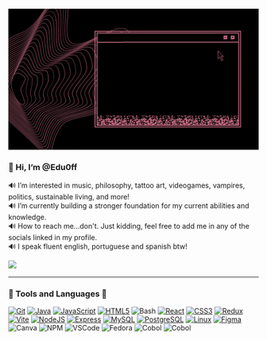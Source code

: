![](https://raw.githubusercontent.com/Edu0ff/Edu0ff/main/Banner%20animated.gif)

### 🩷 Hi, I’m @Edu0ff  
🔊 I’m interested in music, philosophy, tattoo art, videogames, vampires, politics, sustainable living, and more!  
🔊 I’m currently building a stronger foundation for my current abilities and knowledge.  
🔊 How to reach me...don't. Just kidding, feel free to add me in any of the socials linked in my profile.  
🔊 I speak fluent english, portuguese and spanish btw!  

![](https://readme-spotify-now-playing-gamma.vercel.app/spotify)

***

### 🩷 Tools and Languages 🩷

  <a href="https://git-scm.com/" target="_blank" rel="noreferrer"><img src="https://raw.githubusercontent.com/danielcranney/readme-generator/main/public/icons/skills/git-colored.svg" width="36" height="36" alt="Git" /></a>
  <a href="https://www.oracle.com/java/" target="_blank" rel="noreferrer"><img src="https://raw.githubusercontent.com/danielcranney/readme-generator/main/public/icons/skills/java-colored.svg" width="36" height="36" alt="Java" /></a>
  <a href="https://developer.mozilla.org/en-US/docs/Web/JavaScript" target="_blank" rel="noreferrer"><img src="https://raw.githubusercontent.com/danielcranney/readme-generator/main/public/icons/skills/javascript-colored.svg" width="36" height="36" alt="JavaScript" /></a>
  <a href="https://developer.mozilla.org/en-US/docs/Glossary/HTML5" target="_blank" rel="noreferrer"><img src="https://raw.githubusercontent.com/danielcranney/readme-generator/main/public/icons/skills/html5-colored.svg" width="36" height="36" alt="HTML5" /></a>
  <a><img src="https://cdn.jsdelivr.net/gh/devicons/devicon/icons/bash/bash-original.svg" width="36" height="36" alt="Bash"/></a>
  <a href="https://reactjs.org/" target="_blank" rel="noreferrer"><img src="https://raw.githubusercontent.com/danielcranney/readme-generator/main/public/icons/skills/react-colored.svg" width="36" height="36" alt="React" /></a>
  <a href="https://www.w3.org/TR/CSS/#css" target="_blank" rel="noreferrer"><img src="https://raw.githubusercontent.com/danielcranney/readme-generator/main/public/icons/skills/css3-colored.svg" width="36" height="36" alt="CSS3" /></a>
  <a href="https://redux.js.org/" target="_blank" rel="noreferrer"><img src="https://raw.githubusercontent.com/danielcranney/readme-generator/main/public/icons/skills/redux-colored.svg" width="36" height="36" alt="Redux" /></a>
  <a href="https://vitejs.dev/" target="_blank" rel="noreferrer"><img src="https://raw.githubusercontent.com/danielcranney/readme-generator/main/public/icons/skills/vite-colored.svg" width="36" height="36" alt="Vite" /></a>
  <a href="https://nodejs.org/en/" target="_blank" rel="noreferrer"><img src="https://raw.githubusercontent.com/danielcranney/readme-generator/main/public/icons/skills/nodejs-colored.svg" width="36" height="36" alt="NodeJS" /></a>
  <a href="https://expressjs.com/" target="_blank" rel="noreferrer"><img src="https://upload.wikimedia.org/wikipedia/commons/thumb/b/bf/Status_iucn_EX_icon_blank.svg/2048px-Status_iucn_EX_icon_blank.svg.png" width="36" height="36" alt="Express" /></a>
  <a href="https://www.mysql.com/" target="_blank" rel="noreferrer"><img src="https://raw.githubusercontent.com/danielcranney/readme-generator/main/public/icons/skills/mysql-colored.svg" width="36" height="36" alt="MySQL" /></a>
  <a href="https://www.postgresql.org/" target="_blank" rel="noreferrer"><img src="https://raw.githubusercontent.com/danielcranney/readme-generator/main/public/icons/skills/postgresql-colored.svg" width="36" height="36" alt="PostgreSQL" /></a>
  <a href="https://www.linux.org" target="_blank" rel="noreferrer"><img src="https://raw.githubusercontent.com/danielcranney/readme-generator/main/public/icons/skills/linux-colored.svg" width="36" height="36" alt="Linux" /></a>
  <a href="https://www.figma.com/" target="_blank" rel="noreferrer"><img src="https://raw.githubusercontent.com/danielcranney/readme-generator/main/public/icons/skills/figma-colored.svg" width="36" height="36" alt="Figma" /></a>
  <a><img src="https://cdn.jsdelivr.net/gh/devicons/devicon/icons/canva/canva-original.svg" width="36" height="36" alt="Canva"/></a>
  <a><img src="https://cdn.jsdelivr.net/gh/devicons/devicon/icons/npm/npm-original-wordmark.svg" width="36" height="36" alt="NPM"/></a>
  <a><img src="https://cdn.jsdelivr.net/gh/devicons/devicon/icons/visualstudio/visualstudio-plain.svg" width="36" height="36" alt="VSCode"/></a>
  <a><img src="https://cdn.jsdelivr.net/gh/devicons/devicon/icons/fedora/fedora-plain.svg" width="36" height="36" alt="Fedora"/></a>
  <a><img src="https://static-00.iconduck.com/assets.00/file-type-cobol-icon-2048x1753-5yvlgc33.png" width="36" height="36" alt="Cobol" /></a>
  <a><img src="https://mariadb.com/wp-content/uploads/2019/11/mariadb-logo-vert_blue-transparent-600x489.png" width="36" height="36" alt="Cobol" /></a>
         
<!---
Edu0ff/Edu0ff is a ✨ special ✨ repository because its `README.md` (this file) appears on your GitHub profile.
You can click the Preview link to take a look at your changes.
--->
